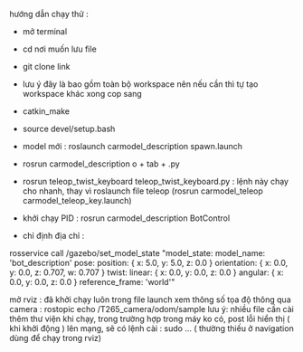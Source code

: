 

hướng dẫn chạy thử :
- mở terminal
- cd nơi muốn lưu file 
- git clone link
- lưu ý đây là bao gồm toàn bộ workspace nên nếu cần thì tự tạo workspace khác xong cop sang 
- catkin_make
- source devel/setup.bash

- model mới : roslaunch carmodel_description spawn.launch
- rosrun carmodel_description o + tab + .py
- rosrun teleop_twist_keyboard teleop_twist_keyboard.py : lệnh này chạy cho nhanh, thay vì roslaunch file teleop (rosrun carmodel_teleop carmodel_teleop_key.launch)
- khởi chạy PID :   rosrun carmodel_description BotControl
- chỉ định địa chỉ : 
<!--cop toàn bộ nội dung sau vào terminal-->
rosservice call /gazebo/set_model_state "model_state:
  model_name: 'bot_description'
  pose:
    position: { x: 5.0, y: 5.0, z: 0.0 }
    orientation: { x: 0.0, y: 0.0, z: 0.707, w: 0.707 }
  twist:
    linear: { x: 0.0, y: 0.0, z: 0.0 }
    angular: { x: 0.0, y: 0.0, z: 0.0 }
  reference_frame: 'world'"
<!--cho đến hết đoạn này -->

mở rviz : đã khởi chạy luôn trong file launch
xem thông số tọa độ thông qua camera : rostopic echo /T265_camera/odom/sample 
lưu ý: nhiều file cần cài thêm thư viện khi chạy, trong trường hợp trong máy ko có, post lỗi hiển thị ( khi khởi động ) lên mạng, sẽ có lệnh cài : sudo ... ( thường thiếu ở navigation dùng để chạy trong rviz)